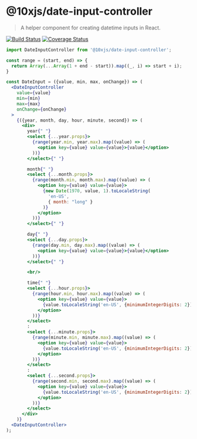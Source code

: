# @10xjs/date-input-controller

> A helper component for creating datetime inputs in React.

[![Build Status](https://travis-ci.org/10xjs/date-input-controller.svg?branch=master)](https://travis-ci.org/10xjs/date-input-controller)
[![Coverage Status](https://coveralls.io/repos/github/10xjs/date-input-controller/badge.svg?branch=master)](https://coveralls.io/github/10xjs/date-input-controller?branch=master)

```jsx
import DateInputController from '@10xjs/date-input-controller';

const range = (start, end) => {
  return Array(...Array(1 + end - start)).map((_, i) => start + i);
}

const DateInput = ({value, min, max, onChange}) => (
  <DateInputController
    value={value}
    min={min}
    max={max}
    onChange={onChange}
  >
    {({year, month, day, hour, minute, second}) => (
      <div>
        year{" "}
        <select {...year.props}>
          {range(year.min, year.max).map((value) => (
            <option key={value} value={value}>{value}</option>
          ))}
        </select>{" "}

        month{" "}
        <select {...month.props}>
          {range(month.min, month.max).map((value) => (
            <option key={value} value={value}>
              {new Date(1970, value, 1).toLocaleString(
                'en-US',
                { month: "long" }
              )}
            </option>
          ))}
        </select>{" "}

        day{" "}
        <select {...day.props}>
          {range(day.min, day.max).map((value) => (
            <option key={value} value={value}>{value}</option>
          ))}
        </select>{" "}

        <br/>

        time{" "}
        <select {...hour.props}>
          {range(hour.min, hour.max).map((value) => (
            <option key={value} value={value}>
              {value.toLocaleString('en-US', {minimumIntegerDigits: 2})}
            </option>
          ))}
        </select>
        :
        <select {...minute.props}>
          {range(minute.min, minute.max).map((value) => (
            <option key={value} value={value}>
              {value.toLocaleString('en-US', {minimumIntegerDigits: 2})}
            </option>
          ))}
        </select>
        :
        <select {...second.props}>
          {range(second.min, second.max).map((value) => (
            <option key={value} value={value}>
              {value.toLocaleString('en-US', {minimumIntegerDigits: 2})}
            </option>
          ))}
        </select>
      </div>
    )}
  <DateInputController>
);
```
